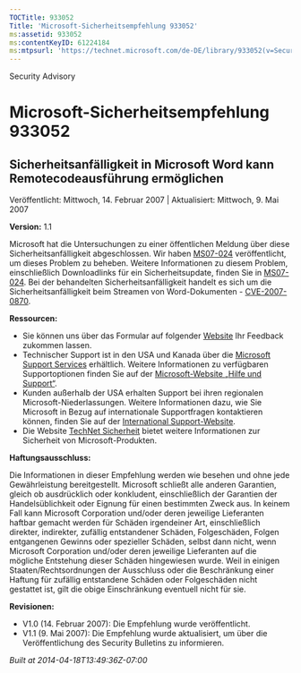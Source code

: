 ```yaml
---
TOCTitle: 933052
Title: 'Microsoft-Sicherheitsempfehlung 933052'
ms:assetid: 933052
ms:contentKeyID: 61224184
ms:mtpsurl: 'https://technet.microsoft.com/de-DE/library/933052(v=Security.10)'
---
```


Security Advisory

Microsoft-Sicherheitsempfehlung 933052
======================================

Sicherheitsanfälligkeit in Microsoft Word kann Remotecodeausführung ermöglichen
-------------------------------------------------------------------------------

Veröffentlicht: Mittwoch, 14. Februar 2007 | Aktualisiert: Mittwoch, 9. Mai 2007

**Version:** 1.1

Microsoft hat die Untersuchungen zu einer öffentlichen Meldung über diese Sicherheitsanfälligkeit abgeschlossen. Wir haben [MS07-024](http://www.microsoft.com/germany/technet/sicherheit/bulletins/ms07-024.mspx) veröffentlicht, um dieses Problem zu beheben. Weitere Informationen zu diesem Problem, einschließlich Downloadlinks für ein Sicherheitsupdate, finden Sie in [MS07-024](http://www.microsoft.com/germany/technet/sicherheit/bulletins/ms07-024.mspx). Bei der behandelten Sicherheitsanfälligkeit handelt es sich um die Sicherheitsanfälligkeit beim Streamen von Word-Dokumenten - [CVE-2007-0870](http://www.cve.mitre.org/cgi-bin/cvename.cgi?name=cve-2007-0870).

**Ressourcen:**

-   Sie können uns über das Formular auf folgender [Website](https://support.microsoft.com/common/survey.aspx?scid=sw;en;1257&showpage=1&ws=technet&sd=tech) Ihr Feedback zukommen lassen.
-   Technischer Support ist in den USA und Kanada über die [Microsoft Support Services](http://go.microsoft.com/fwlink/?linkid=21131) erhältlich. Weitere Informationen zu verfügbaren Supportoptionen finden Sie auf der [Microsoft-Website „Hilfe und Support“](http://support.microsoft.com/).
-   Kunden außerhalb der USA erhalten Support bei ihren regionalen Microsoft-Niederlassungen. Weitere Informationen dazu, wie Sie Microsoft in Bezug auf internationale Supportfragen kontaktieren können, finden Sie auf der [International Support-Website](http://go.microsoft.com/fwlink/?linkid=21155).
-   Die Website [TechNet Sicherheit](http://www.microsoft.com/germany/technet/sicherheit/default.mspx) bietet weitere Informationen zur Sicherheit von Microsoft-Produkten.

**Haftungsausschluss:**

Die Informationen in dieser Empfehlung werden wie besehen und ohne jede Gewährleistung bereitgestellt. Microsoft schließt alle anderen Garantien, gleich ob ausdrücklich oder konkludent, einschließlich der Garantien der Handelsüblichkeit oder Eignung für einen bestimmten Zweck aus. In keinem Fall kann Microsoft Corporation und/oder deren jeweilige Lieferanten haftbar gemacht werden für Schäden irgendeiner Art, einschließlich direkter, indirekter, zufällig entstandener Schäden, Folgeschäden, Folgen entgangenen Gewinns oder spezieller Schäden, selbst dann nicht, wenn Microsoft Corporation und/oder deren jeweilige Lieferanten auf die mögliche Entstehung dieser Schäden hingewiesen wurde. Weil in einigen Staaten/Rechtsordnungen der Ausschluss oder die Beschränkung einer Haftung für zufällig entstandene Schäden oder Folgeschäden nicht gestattet ist, gilt die obige Einschränkung eventuell nicht für sie.

**Revisionen:**

-   V1.0 (14. Februar 2007): Die Empfehlung wurde veröffentlicht.
-   V1.1 (9. Mai 2007): Die Empfehlung wurde aktualisiert, um über die Veröffentlichung des Security Bulletins zu informieren.

*Built at 2014-04-18T13:49:36Z-07:00*
